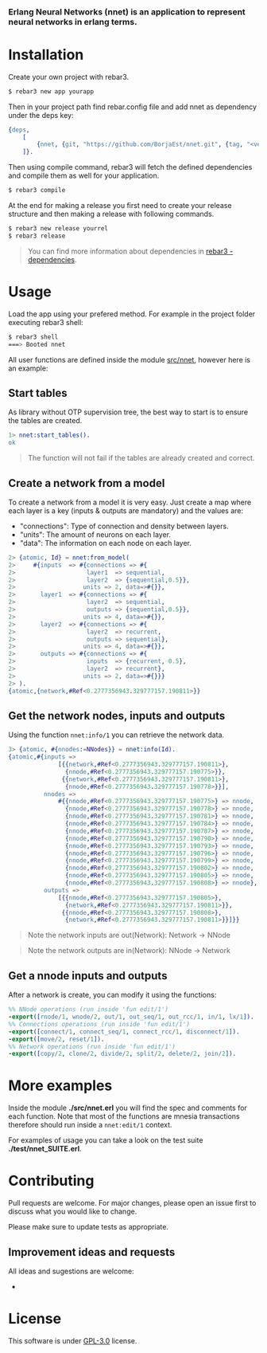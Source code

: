 ### Erlang Neural Networks (nnet) is an application to represent neural networks in erlang terms.


# Installation
Create your own project with rebar3.
 ```sh
 $ rebar3 new app yourapp
 ```

Then in your project path find rebar.config file and add nnet as dependency under the deps key:
```erlang
{deps, 
    [
        {nnet, {git, "https://github.com/BorjaEst/nnet.git", {tag, "<version>"}}}
    ]}.
```

Then using compile command, rebar3 will fetch the defined dependencies and compile them as well for your application.
```sh
$ rebar3 compile
```

At the end for making a release you first need to create your release structure and then making a release with following commands.
```sh
$ rebar3 new release yourrel
$ rebar3 release
```

>You can find more information about dependencies in [rebar3 - dependencies](https://www.rebar3.org/docs/dependencies). 


# Usage
Load the app using your prefered method. For example in the project folder executing  rebar3 shell:
```sh
$ rebar3 shell
===> Booted nnet
```

All user functions are defined inside the module [src/nnet](https://github.com/BorjaEst/nnet/blob/master/src/nnet.erl), however here is an example:


## Start tables
As library without OTP supervision tree, the best way to start is to ensure the tables are created. 
```erl
1> nnet:start_tables().
ok
```
> The function will not fail if the tables are already created and correct.

## Create a network from a model
To create a network from a model it is very easy. Just create a map where each layer is a key (inputs & outputs are mandatory) and the values are:
- "connections": Type of connection and density between layers.
- "units": The amount of neurons on each layer.
- "data": The information on each node on each layer.

```erl
2> {atomic, Id} = nnet:from_model(
2>     #{inputs  => #{connections => #{
2>                    layer1  => sequential,
2>                    layer2  => {sequential,0.5}}, 
2>                   units => 2, data=>#{}},
2>       layer1  => #{connections => #{
2>                    layer2  => sequential,
2>                    outputs => {sequential,0.5}}, 
2>                   units => 4, data=>#{}},
2>       layer2  => #{connections => #{
2>                    layer2  => recurrent,
2>                    outputs => sequential}, 
2>                   units => 4, data=>#{}},
2>       outputs => #{connections => #{
2>                    inputs  => {recurrent, 0.5},
2>                    layer2  => recurrent}, 
2>                   units => 2, data=>#{}}}
2> ).
{atomic,{network,#Ref<0.2777356943.329777157.190811>}}
```

## Get the network nodes, inputs and outputs
Using the function `nnet:info/1` you can retrieve the network data.
```erl
3> {atomic, #{nnodes:=NNodes}} = nnet:info(Id).
{atomic,#{inputs =>
              [{{network,#Ref<0.2777356943.329777157.190811>},
                {nnode,#Ref<0.2777356943.329777157.190775>}},
               {{network,#Ref<0.2777356943.329777157.190811>},
                {nnode,#Ref<0.2777356943.329777157.190778>}}],
          nnodes =>
              #{{nnode,#Ref<0.2777356943.329777157.190775>} => nnode,
                {nnode,#Ref<0.2777356943.329777157.190778>} => nnode,
                {nnode,#Ref<0.2777356943.329777157.190781>} => nnode,
                {nnode,#Ref<0.2777356943.329777157.190784>} => nnode,
                {nnode,#Ref<0.2777356943.329777157.190787>} => nnode,
                {nnode,#Ref<0.2777356943.329777157.190790>} => nnode,
                {nnode,#Ref<0.2777356943.329777157.190793>} => nnode,
                {nnode,#Ref<0.2777356943.329777157.190796>} => nnode,
                {nnode,#Ref<0.2777356943.329777157.190799>} => nnode,
                {nnode,#Ref<0.2777356943.329777157.190802>} => nnode,
                {nnode,#Ref<0.2777356943.329777157.190805>} => nnode,
                {nnode,#Ref<0.2777356943.329777157.190808>} => nnode},
          outputs =>
              [{{nnode,#Ref<0.2777356943.329777157.190805>},
                {network,#Ref<0.2777356943.329777157.190811>}},
               {{nnode,#Ref<0.2777356943.329777157.190808>}, 
                {network,#Ref<0.2777356943.329777157.190811>}}]}}
```
> Note the network inputs are out(Network): Network -> NNode

> Note the network outputs are in(Network):   NNode -> Network


## Get a nnode inputs and outputs
After a network is create, you can modify it using the functions:
```erl
%% NNode operations (run inside 'fun edit/1') 
-export([rnode/1, wnode/2, out/1, out_seq/1, out_rcc/1, in/1, lx/1]).
%% Connections operations (run inside 'fun edit/1')
-export([connect/1, connect_seq/1, connect_rcc/1, disconnect/1]).
-export([move/2, reset/1]).
%% Network operations (run inside 'fun edit/1')
-export([copy/2, clone/2, divide/2, split/2, delete/2, join/2]).
```

# More examples
Inside the module **./src/nnet.erl** you will find the spec and comments for each function. Note that most of the functions are mnesia transactions therefore should run inside a `nnet:edit/1` context.

For examples of usage you can take a look on the test suite **./test/nnet_SUITE.erl**.


# Contributing
Pull requests are welcome. For major changes, please open an issue first to discuss what you would like to change.

Please make sure to update tests as appropriate.


## Improvement ideas and requests
All ideas and sugestions are welcome:
- <TBD>



# License
This software is under [GPL-3.0](https://www.gnu.org/licenses/gpl-3.0.en.html) license.

